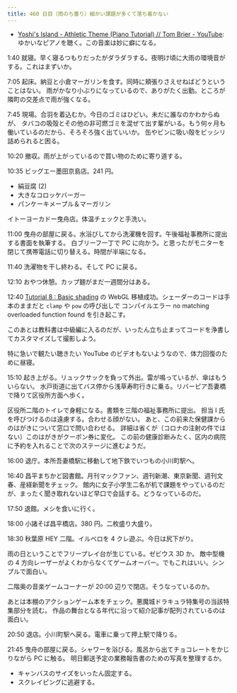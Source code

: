 ```yaml
---
title: 460 日目（雨のち曇り）細かい課題が多くて落ち着かない
---
```


* [Yoshi's Island - Athletic Theme (Piano Tutorial) // Tom Brier - YouTube](https://www.youtube.com/watch?v=MEDsJ4XGXQQ):
  ゆかいなピアノを聴く。この音楽は妙に癖になる。

1:40 就寝。早く寝るつもりだったがダラダラする。夜明け頃に大雨の環境音がする。これはまずいか。

7:05 起床。納豆と小倉マーガリンを食す。同時に頬張りさえせねばどうということはない。
雨がかなり小ぶりになっているので、ありがたく出勤。ところが隣町の交差点で雨が強くなる。

7:45 現場。合羽を着込むか。今日のゴミはひどい。未だに誰なのかわからぬが、
タバコの吸殻とその他の非可燃ゴミを混ぜて出す輩がいる。もう何ヶ月も働いているのだから、そろそろ強く出ていいか。
缶やビンに吸い殻をビッシリ詰められると困る。

10:20 撤収。雨が上がっているので買い物のために寄り道する。

10:35 ビッグエー墨田京島店。241 円。

* 絹豆腐 (2)
* 大きなコロッケバーガー
* パンケーキメープル＆マーガリン

イトーヨーカドー曳舟店。体温チェックと手洗い。

11:00 曳舟の部屋に戻る。水浴びしてから洗濯機を回す。午後福祉事務所に提出する書面を執筆する。
白ブリーフ一丁で PC に向かう。と思ったがモニターを閉じて携帯電話に切り替える。時間が半端になる。

11:40 洗濯物を干し終わる。そして PC に戻る。

12:10 おやつ休憩。カップ麺がまだ一週間分はある。

12:40 [Tutorial 8 : Basic shading](http://www.opengl-tutorial.org/beginners-tutorials/tutorial-8-basic-shading/)
の WebGL 移植成功。シェーダーのコードは手本のままだと `clamp` や `pow` の呼び出しで
コンパイルエラー no matching overloaded function found を引き起こす。

このあとは教科書は中級編に入るのだが、いったん立ち止まってコードを浄書してカスタマイズして撮影しよう。

特に急いで観たい聴きたい YouTube のビデオもないようなので、体力回復のために昼寝。

15:10 起き上がる。リュックサックを負って外出。雷が鳴っているが、傘はもういらない。
水戸街道に出てバス停から浅草寿町行きに乗る。リバーピア吾妻橋で降りて区役所方面へ歩く。

区役所二階のトイレで身軽になる。書類を三階の福祉事務所に提出。
担当 I 氏を呼びつけるのは遠慮する。合わせる顔がない。
あと、この前来た保健課からのはがきについて窓口で問い合わせる。
詳細は省くが（コロナの注射の件ではない）このはがきがクーポン券に変化。
この前の健康診断みたく、区内の病院に予約を入れることで次のステージに進むようだ。

16:00 退庁。本所吾妻橋駅に移動して地下鉄でいつもの小川町駅へ。

16:40 昌平まちかど図書館。月刊マックファン、週刊新潮、東京新聞、週刊文春、産経新聞をチェック。
館内に女子小学生二名が机で課題をやっているのだが、まったく聞き取れないほど早口で会話する。どうなっているのだ。

17:50 退館。メシを食いに行く。

18:00 小諸そば昌平橋店。380 円。二枚盛り大盛り。

18:30 秋葉原 HEY 二階。イルベロを 4 クレ遊ぶ。今日は尻下がり。

雨の日ということでフリープレイ台が生じている。ゼビウス 3D か。
敵中型機の 4 方向レーザーがよくわからなくてゲームオーバー。でもこれはいい。シンプルで面白い。

二階奥の音楽ゲームコーナーが 20:00 辺りで閉店。そうなっているのか。

あとは本棚のアクションゲーム本をチェック。悪魔城ドラキュラ特集号の当該特集部分を読む。
作品の舞台となる年代に沿って紹介記事が配列されているのは面白い。

20:50 退店。小川町駅へ戻る。電車に乗って押上駅で降りる。

21:45 曳舟の部屋に戻る。シャワーを浴びる。風呂から出てチョコレートをかじりながら PC に触る。
明日郵送予定の業務報告書のための写真を整理するか。

* キャンバスのサイズをいったん固定する。
* スクレイピングに逃避する。
